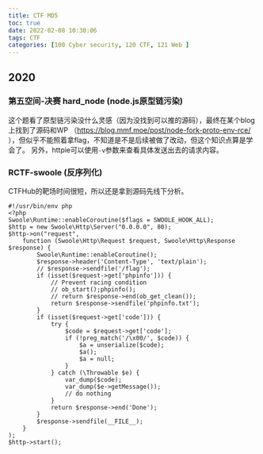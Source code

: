 ```yaml
---
title: CTF MD5
toc: true
date: 2022-02-08 10:30:06
tags: CTF
categories: [100 Cyber security, 120 CTF, 121 Web ]
---
```


## 2020

### 第五空间-决赛 hard_node (node.js原型链污染)
这个题看了原型链污染没什么灵感（因为没找到可以推的源码），最终在某个blog上找到了源码和WP （https://blog.mmf.moe/post/node-fork-proto-env-rce/ ），但似乎不能照着拿flag，不知道是不是后续被做了改动，但这个知识点算是学会了。
另外，httpie可以使用`-v`参数来查看具体发送出去的请求内容。

### RCTF-swoole (反序列化)
CTFHub的靶场时间很短，所以还是拿到源码先线下分析。
```
#!/usr/bin/env php
<?php
Swoole\Runtime::enableCoroutine($flags = SWOOLE_HOOK_ALL);
$http = new Swoole\Http\Server("0.0.0.0", 80);
$http->on("request",
    function (Swoole\Http\Request $request, Swoole\Http\Response $response) {
        Swoole\Runtime::enableCoroutine();
        $response->header('Content-Type', 'text/plain');
        // $response->sendfile('/flag');
        if (isset($request->get['phpinfo'])) {
            // Prevent racing condition
            // ob_start();phpinfo();
            // return $response->end(ob_get_clean());
            return $response->sendfile('phpinfo.txt');
        }
        if (isset($request->get['code'])) {
            try {
                $code = $request->get['code'];
                if (!preg_match('/\x00/', $code)) {
                    $a = unserialize($code);
                    $a();
                    $a = null;
                }
            } catch (\Throwable $e) {
                var_dump($code);
                var_dump($e->getMessage());
                // do nothing
            }
            return $response->end('Done');
        }
        $response->sendfile(__FILE__);
    }
);
$http->start();
```